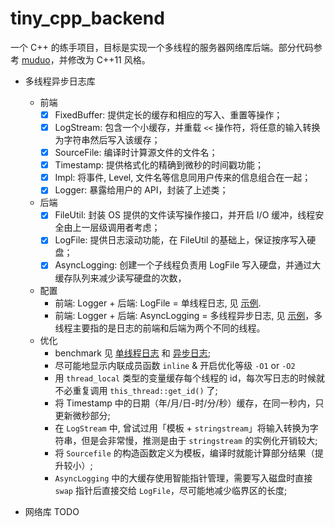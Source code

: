 # tiny_cpp_backend

一个 C++ 的练手项目，目标是实现一个多线程的服务器网络库后端。部分代码参考 [muduo](https://github.com/chenshuo/muduo)，并修改为 C++11 风格。

- 多线程异步日志库
  - 前端
    - [x] FixedBuffer: 提供定长的缓存和相应的写入、重置等操作；
    - [x] LogStream: 包含一个小缓存，并重载 `<<` 操作符，将任意的输入转换为字符串然后写入该缓存；
    - [x] SourceFile: 编译时计算源文件的文件名；
    - [x] Timestamp: 提供格式化的精确到微秒的时间戳功能；
    - [x] Impl: 将事件, Level, 文件名等信息同用户传来的信息组合在一起；
    - [x] Logger: 暴露给用户的 API，封装了上述类；
  - 后端
    - [x] FileUtil: 封装 OS 提供的文件读写操作接口，并开启 I/O 缓冲，线程安全由上一层级调用者考虑；
    - [x] LogFile: 提供日志滚动功能，在 FileUtil 的基础上，保证按序写入硬盘；
    - [x] AsyncLogging: 创建一个子线程负责用 LogFile 写入硬盘，并通过大缓存队列来减少读写硬盘的次数，
  - 配置
    - 前端: Logger + 后端: LogFile = 单线程日志, 见 [示例](./base/test/test_Logger_with_LogFile.cpp).
    - 前端: Logger + 后端: AsyncLogging = 多线程异步日志, 见 [示例](./base/test/test_Logger_with_Async.cpp)，多线程主要指的是日志的前端和后端为两个不同的线程。
  - 优化
    - benchmark 见 [单线程日志](./base/test/bench_Logger_with_LogFile.cpp) 和 [异步日志](./base/test/bench_Logger_with_Async.cpp);
    - 尽可能地显示内联成员函数 `inline` & 开启优化等级 `-O1` or `-O2`
    - 用 `thread_local` 类型的变量缓存每个线程的 id，每次写日志的时候就不必重复调用 `this_thread::get_id()` 了;
    - 将 Timestamp 中的日期（年/月/日-时/分/秒）缓存，在同一秒内，只更新微秒部分;
    - 在 `LogStream` 中, 曾试过用「模板 + `stringstream`」将输入转换为字符串，但是会非常慢，推测是由于 `stringstream` 的实例化开销较大;
    - 将 `Sourcefile` 的构造函数定义为模板，编译时就能计算部分结果（提升较小）;
    - `AsyncLogging` 中的大缓存使用智能指针管理，需要写入磁盘时直接 `swap` 指针后直接交给 `LogFile`，尽可能地减少临界区的长度;

- 网络库 TODO

